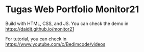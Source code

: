 # Tugas Web Portfolio Monitor21

Build with HTML, CSS, and JS. You can check the demo in https://daidit.github.io/monitor21

For tutorial, you can check in https://www.youtube.com/c/Bedimcode/videos
